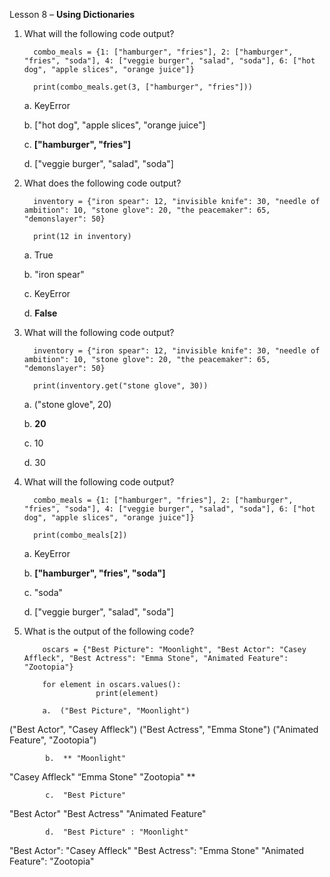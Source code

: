 Lesson 8 – **Using Dictionaries**

1.    What will the following code output?

            combo_meals = {1: ["hamburger", "fries"], 2: ["hamburger", "fries", "soda"], 4: ["veggie burger", "salad", "soda"], 6: ["hot dog", "apple slices", "orange juice"]}
        
            print(combo_meals.get(3, ["hamburger", "fries"]))

      a.      KeyError
      
      b.      ["hot dog", "apple slices", "orange juice"]
      
      c.      **["hamburger", "fries"]**
      
      d.      ["veggie burger", "salad", "soda"]

2.    What does the following code output?

            inventory = {"iron spear": 12, "invisible knife": 30, "needle of ambition": 10, "stone glove": 20, "the peacemaker": 65, "demonslayer": 50}

            print(12 in inventory)

      a.    True
      
      b.	"iron spear"
      
      c.    KeyError

      d.	**False**

3.    What will the following code output?

            inventory = {"iron spear": 12, "invisible knife": 30, "needle of ambition": 10, "stone glove": 20, "the peacemaker": 65, "demonslayer": 50}

            print(inventory.get("stone glove", 30))

      a.    ("stone glove", 20)
      
      b.	**20**
      
      c.	10
      
      d.	30

4.    What will the following code output?

            combo_meals = {1: ["hamburger", "fries"], 2: ["hamburger", "fries", "soda"], 4: ["veggie burger", "salad", "soda"], 6: ["hot dog", "apple slices", "orange juice"]}
            
            print(combo_meals[2])

      a.    KeyError

      b.    **["hamburger", "fries", "soda"]**

      c.	"soda"

      d.	["veggie burger", "salad", "soda"]

5.	What is the output of the following code?

            oscars = {"Best Picture": "Moonlight", "Best Actor": "Casey Affleck", "Best Actress": "Emma Stone", "Animated Feature": "Zootopia"}

            for element in oscars.values():
                        print(element)

            a.	("Best Picture", "Moonlight")
("Best Actor", "Casey Affleck")
("Best Actress", "Emma Stone")
("Animated Feature", "Zootopia")

            b.	** "Moonlight"
"Casey Affleck"
“Emma Stone"
"Zootopia" **

            c.	"Best Picture"
"Best Actor"
"Best Actress"
"Animated Feature"

            d.	"Best Picture" : "Moonlight"
"Best Actor": "Casey Affleck"
"Best Actress": "Emma Stone"
"Animated Feature": "Zootopia"
